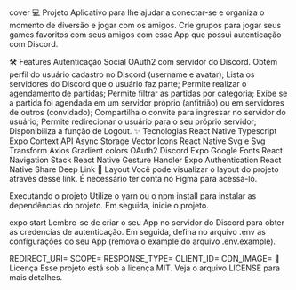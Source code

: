 cover
💻 Projeto
Aplicativo para lhe ajudar a conectar-se e organiza o momento de diversão e jogar com os amigos. Crie grupos para jogar seus games favoritos com seus amigos com esse App que possui autenticação com Discord.

🛠️ Features
 Autenticação Social OAuth2 com servidor do Discord.
 Obtém perfil do usuário cadastro no Discord (username e avatar);
 Lista os servidores do Discord que o usuário faz parte;
 Permite realizar o agendamento de partidas;
 Permite filtrar as partidas por categoria;
 Exibe se a partida foi agendada em um servidor próprio (anfitrião) ou em servidores de outros (convidado);
 Compartilha o convite para ingressar no servidor do usuário;
 Permite redirecionar o usuário para o seu próprio servidor;
 Disponibiliza a função de Logout.
✨ Tecnologias
 React Native
 Typescript
 Expo
 Context API
 Async Storage
 Vector Icons
 React Native Svg e Svg Transform
 Axios
 Gradient colors
 OAuth2 Discord
 Expo Google Fonts
 React Navigation Stack
 React Native Gesture Handler
 Expo Authentication
 React Native Share
 Deep Link
🔖 Layout
Você pode visualizar o layout do projeto através desse link. É necessário ter conta no Figma para acessá-lo.

Executando o projeto
Utilize o yarn ou o npm install para instalar as dependências do projeto. Em seguida, inicie o projeto.

expo start
Lembre-se de criar o seu App no servidor do Discord para obter as credencias de autenticação. Em seguida, defina no arquivo .env as configurações do seu App (remova o example do arquivo .env.example).

REDIRECT_URI=
SCOPE=
RESPONSE_TYPE=
CLIENT_ID=
CDN_IMAGE=
📄 Licença
Esse projeto está sob a licença MIT. Veja o arquivo LICENSE para mais detalhes.

